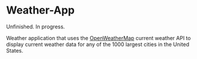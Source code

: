 # Weather-App
Unfinished. In progress.

Weather application that uses the <a href="https://openweathermap.org/">OpenWeatherMap</a> current weather API to display current weather data for any of the 1000 largest cities in the United States.
